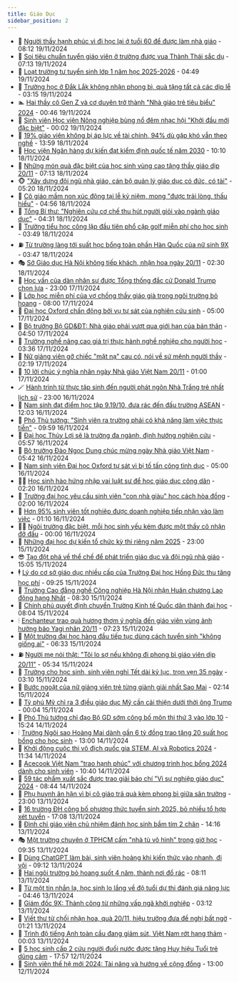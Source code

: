 ```yaml
---
title: Giáo Dục
sidebar_position: 2
---
```


<!-- dantri-giao-duc:START -->
- 🤡 [Người thầy hạnh phúc vì đi học lại ở tuổi 60 để được làm nhà giáo](https://dantri.com.vn/giao-duc/nguoi-thay-hanh-phuc-vi-di-hoc-lai-o-tuoi-60-de-duoc-lam-nha-giao-20241119110640619.htm) - 08:12 19/11/2024
- 🗽 [Soi tiêu chuẩn tuyển giáo viên ở trường được vua Thành Thái sắc dụ](https://dantri.com.vn/giao-duc/soi-tieu-chuan-tuyen-giao-vien-o-truong-duoc-vua-thanh-thai-sac-du-20241119123141094.htm) - 07:13 19/11/2024
- 🚦 [Loạt trường tư tuyển sinh lớp 1 năm học 2025-2026](https://dantri.com.vn/giao-duc/loat-truong-tu-tuyen-sinh-lop-1-nam-hoc-2025-2026-20241119114433078.htm) - 04:49 19/11/2024
- 🌋 [Trường học ở Đắk Lắk không nhận phong bì, quà tặng tất cả các dịp lễ](https://dantri.com.vn/giao-duc/truong-hoc-o-dak-lak-khong-nhan-phong-bi-qua-tang-tat-ca-cac-dip-le-20241119090651869.htm) - 03:15 19/11/2024
- 🏊 [Hai thầy cô Gen Z và cơ duyên trở thành &quot;Nhà giáo trẻ tiêu biểu&quot; 2024](https://dantri.com.vn/giao-duc/hai-thay-co-gen-z-va-co-duyen-tro-thanh-nha-giao-tre-tieu-bieu-2024-20241119010347325.htm) - 00:46 19/11/2024
- 🎃 [Sinh viên Học viện Nông nghiệp bùng nổ đêm nhạc hội &quot;Khởi đầu mới đặc biệt&quot;](https://dantri.com.vn/giao-duc/sinh-vien-hoc-vien-nong-nghiep-bung-no-dem-nhac-hoi-khoi-dau-moi-dac-biet-20241119111601168.htm) - 00:02 19/11/2024
- 💄 [19% giáo viên không bị áp lực về tài chính, 94% dù gặp khó vẫn theo nghề](https://dantri.com.vn/giao-duc/19-giao-vien-khong-bi-ap-luc-ve-tai-chinh-94-du-gap-kho-van-theo-nghe-20241118200310996.htm) - 13:59 18/11/2024
- 🦅 [Học viện Ngân hàng dự kiến đạt kiểm định quốc tế năm 2030](https://dantri.com.vn/giao-duc/hoc-vien-ngan-hang-du-kien-dat-kiem-dinh-quoc-te-nam-2030-20241118164917243.htm) - 10:10 18/11/2024
- 🚦 [Những món quà đặc biệt của học sinh vùng cao tặng thầy giáo dịp 20/11](https://dantri.com.vn/giao-duc/nhung-mon-qua-dac-biet-cua-hoc-sinh-vung-cao-tang-thay-giao-dip-2011-20241118111831054.htm) - 07:13 18/11/2024
- 🐵 [&quot;Xây dựng đội ngũ nhà giáo, cán bộ quản lý giáo dục có đức, có tài&quot;](https://dantri.com.vn/giao-duc/xay-dung-doi-ngu-nha-giao-can-bo-quan-ly-giao-duc-co-duc-co-tai-20241118122036672.htm) - 05:20 18/11/2024
- 🐘 [Cô giáo mầm non xúc động tại lễ kỷ niệm, mong &quot;được trải lòng, thấu hiểu&quot;](https://dantri.com.vn/giao-duc/co-giao-mam-non-xuc-dong-tai-le-ky-niem-mong-duoc-trai-long-thau-hieu-20241118113139092.htm) - 04:56 18/11/2024
- 🦏 [Tổng Bí thư: &quot;Nghiên cứu cơ chế thu hút người giỏi vào ngành giáo dục&quot;](https://dantri.com.vn/giao-duc/tong-bi-thu-nghien-cuu-co-che-thu-hut-nguoi-gioi-vao-nganh-giao-duc-20241118112607874.htm) - 04:31 18/11/2024
- 💼 [Trường tiểu học công lập đầu tiên phổ cập golf miễn phí cho học sinh](https://dantri.com.vn/giao-duc/truong-tieu-hoc-cong-lap-dau-tien-pho-cap-golf-mien-phi-cho-hoc-sinh-20241118103702241.htm) - 03:49 18/11/2024
- ⛽️ [Từ trường làng tới suất học bổng toàn phần Hàn Quốc của nữ sinh 9X](https://dantri.com.vn/giao-duc/tu-truong-lang-toi-suat-hoc-bong-toan-phan-han-quoc-cua-nu-sinh-9x-20241118104707763.htm) - 03:47 18/11/2024
- 🎭 [Sở Giáo dục Hà Nội không tiếp khách, nhận hoa ngày 20/11](https://dantri.com.vn/giao-duc/so-giao-duc-ha-noi-khong-tiep-khach-nhan-hoa-ngay-2011-20241118110105516.htm) - 02:30 18/11/2024
- 🎃 [Học vấn của dàn nhân sự được Tổng thống đắc cử Donald Trump chọn lựa](https://dantri.com.vn/giao-duc/hoc-van-cua-dan-nhan-su-duoc-tong-thong-dac-cu-donald-trump-chon-lua-20241114115115132.htm) - 23:00 17/11/2024
- 🚀 [Lớp học miễn phí của vợ chồng thầy giáo già trong ngôi trường bỏ hoang](https://dantri.com.vn/giao-duc/lop-hoc-mien-phi-cua-vo-chong-thay-giao-gia-trong-ngoi-truong-bo-hoang-20241117080051931.htm) - 08:00 17/11/2024
- 👀 [Đại học Oxford chấn động bởi vụ tự sát của nghiên cứu sinh](https://dantri.com.vn/giao-duc/dai-hoc-oxford-chan-dong-boi-vu-tu-sat-cua-nghien-cuu-sinh-20241116223505984.htm) - 05:00 17/11/2024
- 🌝 [Bộ trưởng Bộ GD&amp;ĐT: Nhà giáo phải vượt qua giới hạn của bản thân](https://dantri.com.vn/giao-duc/bo-truong-bo-gddt-nha-giao-phai-vuot-qua-gioi-han-cua-ban-than-20241117114251068.htm) - 04:50 17/11/2024
- 🤗 [Trường nghề nâng cao giá trị thực hành nghề nghiệp cho người học](https://dantri.com.vn/giao-duc/truong-nghe-nang-cao-gia-tri-thuc-hanh-nghe-nghiep-cho-nguoi-hoc-20241116193511398.htm) - 03:36 17/11/2024
- 🦄 [Nữ giảng viên gỡ chiếc &quot;mặt nạ&quot; cau có, nói về sứ mệnh người thầy](https://dantri.com.vn/giao-duc/nu-giang-vien-go-chiec-mat-na-cau-co-noi-ve-su-menh-nguoi-thay-20241117085002792.htm) - 02:19 17/11/2024
- 🦍 [10 lời chúc ý nghĩa nhân ngày Nhà giáo Việt Nam 20/11](https://dantri.com.vn/giao-duc/10-loi-chuc-y-nghia-nhan-ngay-nha-giao-viet-nam-2011-20241116183737515.htm) - 01:00 17/11/2024
- 🪄 [Hành trình từ thực tập sinh đến người phát ngôn Nhà Trắng trẻ nhất lịch sử](https://dantri.com.vn/giao-duc/hanh-trinh-tu-thuc-tap-sinh-den-nguoi-phat-ngon-nha-trang-tre-nhat-lich-su-20241116164600643.htm) - 23:00 16/11/2024
- 🦆 [Nam sinh đạt điểm học tập 9.19/10, đưa rác đến đấu trường ASEAN](https://dantri.com.vn/giao-duc/nam-sinh-dat-diem-hoc-tap-91910-dua-rac-den-dau-truong-asean-20241116181447422.htm) - 12:03 16/11/2024
- 🚀 [Phó Thủ tướng: &quot;Sinh viên ra trường phải có khả năng làm việc thực tiễn&quot;](https://dantri.com.vn/giao-duc/pho-thu-tuong-sinh-vien-ra-truong-phai-co-kha-nang-lam-viec-thuc-tien-20241116105221334.htm) - 09:59 16/11/2024
- 🦒 [Đại học Thủy Lợi sẽ là trường đa ngành, định hướng nghiên cứu](https://dantri.com.vn/giao-duc/dai-hoc-thuy-loi-se-la-truong-da-nganh-dinh-huong-nghien-cuu-20241116123541709.htm) - 05:57 16/11/2024
- 🤡 [Bộ trưởng Đào Ngọc Dung chúc mừng ngày Nhà giáo Việt Nam](https://dantri.com.vn/giao-duc/bo-truong-dao-ngoc-dung-chuc-mung-ngay-nha-giao-viet-nam-20241116123235254.htm) - 05:42 16/11/2024
- 🤔 [Nam sinh viên Đại học Oxford tự sát vì bị tố tấn công tình dục](https://dantri.com.vn/giao-duc/nam-sinh-vien-dai-hoc-oxford-tu-sat-vi-bi-to-tan-cong-tinh-duc-20241116111328880.htm) - 05:00 16/11/2024
- 🧑‍💻 [Học sinh hào hứng nhập vai luật sư để học giáo dục công dân](https://dantri.com.vn/giao-duc/hoc-sinh-hao-hung-nhap-vai-luat-su-de-hoc-giao-duc-cong-dan-20241115192458444.htm) - 02:20 16/11/2024
- 🤡 [Trường đại học yêu cầu sinh viên &quot;con nhà giàu&quot; học cách hòa đồng](https://dantri.com.vn/giao-duc/truong-dai-hoc-yeu-cau-sinh-vien-con-nha-giau-hoc-cach-hoa-dong-20241115154844599.htm) - 02:00 16/11/2024
- 🧠 [Hơn 95% sinh viên tốt nghiệp được doanh nghiệp tiếp nhận vào làm việc](https://dantri.com.vn/giao-duc/hon-95-sinh-vien-tot-nghiep-duoc-doanh-nghiep-tiep-nhan-vao-lam-viec-20241115141750064.htm) - 01:10 16/11/2024
- 🧑‍💻 [Ngôi trường đặc biệt, mỗi học sinh yếu kém được một thầy cô nhận đỡ đầu](https://dantri.com.vn/giao-duc/ngoi-truong-dac-biet-moi-hoc-sinh-yeu-kem-duoc-mot-thay-co-nhan-do-dau-20241115005742646.htm) - 00:00 16/11/2024
- 🧠 [Những đại học dự kiến tổ chức kỳ thi riêng năm 2025](https://dantri.com.vn/giao-duc/nhung-dai-hoc-du-kien-to-chuc-ky-thi-rieng-nam-2025-20241115160227114.htm) - 23:00 15/11/2024
- 😎 [Tạo đột phá về thể chế để phát triển giáo dục và đội ngũ nhà giáo](https://dantri.com.vn/giao-duc/tao-dot-pha-ve-the-che-de-phat-trien-giao-duc-va-doi-ngu-nha-giao-20241115214137847.htm) - 15:05 15/11/2024
- 🕴 [Lý do cơ sở giáo dục nhiều cấp của Trường Đại học Hồng Đức thu tăng học phí](https://dantri.com.vn/giao-duc/ly-do-co-so-giao-duc-nhieu-cap-cua-truong-dai-hoc-hong-duc-thu-tang-hoc-phi-20241115153803774.htm) - 09:25 15/11/2024
- 🧠 [Trường Cao đẳng nghề Công nghiệp Hà Nội nhận Huân chương Lao động hạng Nhất](https://dantri.com.vn/giao-duc/truong-cao-dang-nghe-cong-nghiep-ha-noi-nhan-huan-chuong-lao-dong-hang-nhat-20241115150637523.htm) - 08:30 15/11/2024
- 🚀 [Chính phủ quyết định chuyển Trường Kinh tế Quốc dân thành đại học](https://dantri.com.vn/giao-duc/chinh-phu-quyet-dinh-chuyen-truong-kinh-te-quoc-dan-thanh-dai-hoc-20241115150331524.htm) - 08:04 15/11/2024
- 🕯 [Enchanteur trao quà hương thơm ý nghĩa đến giáo viên vùng ảnh hưởng bão Yagi nhân 20/11](https://dantri.com.vn/giao-duc/enchanteur-trao-qua-huong-thom-y-nghia-den-giao-vien-vung-anh-huong-bao-yagi-nhan-2011-20241115142227553.htm) - 07:23 15/11/2024
- 🧰 [Một trường đại học hàng đầu tiếp tục dùng cách tuyển sinh &quot;không giống ai&quot;](https://dantri.com.vn/giao-duc/mot-truong-dai-hoc-hang-dau-tiep-tuc-dung-cach-tuyen-sinh-khong-giong-ai-20241115124632436.htm) - 06:33 15/11/2024
- ⛽️ [Người mẹ nói thật: &quot;Tôi lo sợ nếu không đi phong bì giáo viên dịp 20/11&quot;](https://dantri.com.vn/giao-duc/nguoi-me-noi-that-toi-lo-so-neu-khong-di-phong-bi-giao-vien-dip-2011-20241114164830702.htm) - 05:34 15/11/2024
- 🤖 [Trường cho học sinh, sinh viên nghỉ Tết dài kỷ lục, trọn vẹn 35 ngày](https://dantri.com.vn/giao-duc/truong-cho-hoc-sinh-sinh-vien-nghi-tet-dai-ky-luc-tron-ven-35-ngay-20241115100039817.htm) - 03:10 15/11/2024
- 🦍 [Bước ngoặt của nữ giảng viên trẻ từng giành giải nhất Sao Mai](https://dantri.com.vn/giao-duc/buoc-ngoat-cua-nu-giang-vien-tre-tung-gianh-giai-nhat-sao-mai-20241113082004250.htm) - 02:14 15/11/2024
- 🐘 [Tỷ phú Mỹ chỉ ra 3 điều giáo dục Mỹ cần cải thiện dưới thời ông Trump](https://dantri.com.vn/giao-duc/ty-phu-my-chi-ra-3-dieu-giao-duc-my-can-cai-thien-duoi-thoi-ong-trump-20241113095209213.htm) - 00:04 15/11/2024
- 🌊 [Phó Thủ tướng chỉ đạo Bộ GD sớm công bố môn thi thứ 3 vào lớp 10](https://dantri.com.vn/giao-duc/pho-thu-tuong-chi-dao-bo-gd-som-cong-bo-mon-thi-thu-3-vao-lop-10-20241114220802416.htm) - 15:24 14/11/2024
- 🕯 [Trường Ngôi sao Hoàng Mai dành gần 6 tỷ đồng trao tặng 20 suất học bổng cho học sinh](https://dantri.com.vn/giao-duc/truong-ngoi-sao-hoang-mai-danh-gan-6-ty-dong-trao-tang-20-suat-hoc-bong-cho-hoc-sinh-20241113210556901.htm) - 13:00 14/11/2024
- 🐎 [Khởi động cuộc thi vô địch quốc gia STEM, AI và Robotics 2024](https://dantri.com.vn/giao-duc/khoi-dong-cuoc-thi-vo-dich-quoc-gia-stem-ai-va-robotics-2024-20241114174453292.htm) - 11:34 14/11/2024
- 🐻 [Acecook Việt Nam &quot;trao hạnh phúc&quot; với chương trình học bổng 2024 dành cho sinh viên](https://dantri.com.vn/giao-duc/acecook-viet-nam-trao-hanh-phuc-voi-chuong-trinh-hoc-bong-2024-danh-cho-sinh-vien-20241114170913151.htm) - 10:40 14/11/2024
- 🐎 [59 tác phẩm xuất sắc được trao giải báo chí &quot;Vì sự nghiệp giáo dục&quot; 2024](https://dantri.com.vn/giao-duc/59-tac-pham-xuat-sac-duoc-trao-giai-bao-chi-vi-su-nghiep-giao-duc-2024-20241114112052558.htm) - 08:44 14/11/2024
- 🫣 [Phụ huynh ân hận vì bị cô giáo trả quà kèm phong bì giữa sân trường](https://dantri.com.vn/giao-duc/phu-huynh-an-han-vi-bi-co-giao-tra-qua-kem-phong-bi-giua-san-truong-20241113130347783.htm) - 23:00 13/11/2024
- 🤭 [16 trường ĐH công bố phương thức tuyển sinh 2025, bỏ nhiều tổ hợp xét tuyển](https://dantri.com.vn/giao-duc/16-truong-dh-cong-bo-phuong-thuc-tuyen-sinh-2025-bo-nhieu-to-hop-xet-tuyen-20241113153229270.htm) - 17:08 13/11/2024
- 🥳 [Đình chỉ giáo viên chủ nhiệm đánh học sinh bầm tím 2 chân](https://dantri.com.vn/giao-duc/dinh-chi-giao-vien-chu-nhiem-danh-hoc-sinh-bam-tim-2-chan-20241113203608343.htm) - 14:16 13/11/2024
- 🎭 [Một trường chuyên ở TPHCM cấm &quot;nhà tù vô hình&quot; trong giờ học](https://dantri.com.vn/giao-duc/mot-truong-chuyen-o-tphcm-cam-nha-tu-vo-hinh-trong-gio-hoc-20241113155427961.htm) - 09:35 13/11/2024
- 🥸 [Dùng ChatGPT làm bài, sinh viên hoảng khi kiến thức vào nhanh, đi vội](https://dantri.com.vn/giao-duc/dung-chatgpt-lam-bai-sinh-vien-hoang-khi-kien-thuc-vao-nhanh-di-voi-20241113100850798.htm) - 09:12 13/11/2024
- 🦣 [Hai ngôi trường bỏ hoang suốt 4 năm, thành nơi đổ rác](https://dantri.com.vn/giao-duc/hai-ngoi-truong-bo-hoang-suot-4-nam-thanh-noi-do-rac-20241112141747890.htm) - 08:11 13/11/2024
- 🤔 [Từ một tin nhắn lạ, học sinh lo lắng về độ tuổi dự thi đánh giá năng lực](https://dantri.com.vn/giao-duc/tu-mot-tin-nhan-la-hoc-sinh-lo-lang-ve-do-tuoi-du-thi-danh-gia-nang-luc-20241113111527837.htm) - 04:46 13/11/2024
- 🦣 [Giám đốc 9X: Thành công từ những vấp ngã khởi nghiệp](https://dantri.com.vn/giao-duc/giam-doc-9x-thanh-cong-tu-nhung-vap-nga-khoi-nghiep-20241113100623946.htm) - 03:12 13/11/2024
- 🐲 [Viết thư từ chối nhận hoa, quà 20/11, hiệu trưởng đưa đề nghị bất ngờ](https://dantri.com.vn/giao-duc/viet-thu-tu-choi-nhan-hoa-qua-2011-hieu-truong-dua-de-nghi-bat-ngo-20241112195147643.htm) - 01:21 13/11/2024
- 🔭 [Trình độ tiếng Anh toàn cầu đang giảm sút, Việt Nam rớt hạng thảm](https://dantri.com.vn/giao-duc/trinh-do-tieng-anh-toan-cau-dang-giam-sut-viet-nam-rot-hang-tham-20241113065336904.htm) - 00:03 13/11/2024
- 🥷 [5 học sinh cấp 2 cứu người đuối nước được tặng Huy hiệu Tuổi trẻ dũng cảm](https://dantri.com.vn/giao-duc/5-hoc-sinh-cap-2-cuu-nguoi-duoi-nuoc-duoc-tang-huy-hieu-tuoi-tre-dung-cam-20241112163414613.htm) - 17:57 12/11/2024
- 🎊 [Sinh viên thế hệ mới 2024: Tài năng và hướng về cộng đồng](https://dantri.com.vn/giao-duc/sinh-vien-the-he-moi-2024-tai-nang-va-huong-ve-cong-dong-20241112164153908.htm) - 13:00 12/11/2024<!-- dantri-giao-duc:END -->
